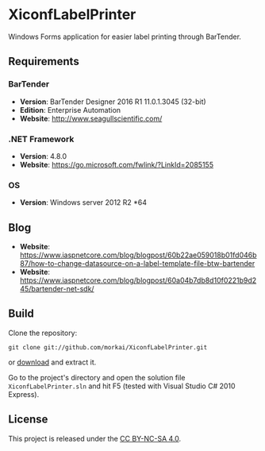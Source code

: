# XiconfLabelPrinter

Windows Forms application for easier label printing through BarTender.

## Requirements

### BarTender

  * __Version__: BarTender Designer 2016 R1 11.0.1.3045 (32-bit)
  * __Edition__: Enterprise Automation
  * __Website__: http://www.seagullscientific.com/

### .NET Framework

  * __Version__: 4.8.0
  * __Website__: https://go.microsoft.com/fwlink/?LinkId=2085155
  
### OS

  * __Version__: Windows server 2012 R2 *64
  
## Blog

 * __Website__: https://www.iaspnetcore.com/blog/blogpost/60b22ae059018b01fd046b87/how-to-change-datasource-on-a-label-template-file-btw-bartender
 * __Website__: https://www.iaspnetcore.com/blog/blogpost/60a04b7db8d10f0221b9d245/bartender-net-sdk/


  

## Build

Clone the repository:

```
git clone git://github.com/morkai/XiconfLabelPrinter.git
```

or [download](https://github.com/morkai/XiconfLabelPrinter/zipball/master)
and extract it.

Go to the project's directory and open the solution file `XiconfLabelPrinter.sln`
and hit F5 (tested with Visual Studio C# 2010 Express).

## License

This project is released under the
[CC BY-NC-SA 4.0](https://raw.github.com/morkai/XiconfLabelPrinter/master/license.md).
